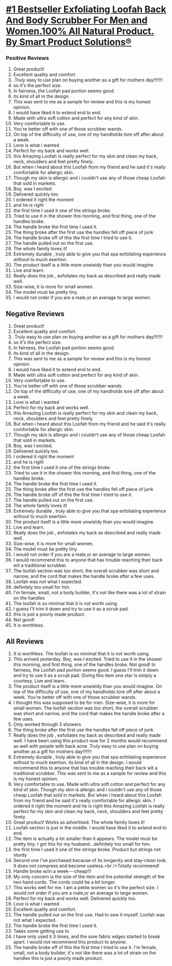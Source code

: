 # [#1 Bestseller Exfoliating Loofah Back And Body Scrubber For Men and Women.100% All Natural Product. By Smart Product Solutions®](https://products.checkmycream.com/products/1-Bestseller-Exfoliating-Loofah-Back-And-Body-Scrubber-For-Men-and-Women.100percent-All-Natural-Product.-By-Smart-Product-Solutions(r).html)

### Positive Reviews

<ol>
      <li>Great product!  </li>
      <li>Excellent quality and comfort.</li>
      <li>.Truly easy to use plan on buying another as a gift for mothers day!!!!!!!</li>
      <li>so it&#x27;s the perfect size.  </li>
      <li>In fairness, the Loofah pad portion seems good.</li>
      <li>its kind of all in the design.</li>
      <li>This was sent to me as a sample for review and this is my honest opinion.</li>
      <li>I would have liked it to extend end to end.</li>
      <li>Made with ultra soft cotton and perfect for any kind of skin.</li>
      <li>Very comfortable to use.</li>
      <li>You&#x27;re better off with one of those scrubber wands.</li>
      <li>On top of the difficulty of use, one of my handholds tore off after about a week.</li>
      <li>Love is what i wanted</li>
      <li>Perfect for my back and works well.</li>
      <li>this Amazing Loofah is really perfect for my skin and clean my back, neck, shoulders and feet pretty finely.</li>
      <li>But when i heard about this Loofah from my friend and he said it&#x27;s really comfortable for allergic skin.</li>
      <li>Though my skin is allergic and i couldn&#x27;t use any of those cheap Loofah that sold in markets.</li>
      <li>Boy, was I excited.</li>
      <li>Delivered quickly too.</li>
      <li>I ordered it right the moment</li>
      <li>and he is right</li>
      <li>the first time I used it one of the strings broke.</li>
      <li>Tried to use it in the shower this morning, and first thing, one of the handles broke.</li>
      <li>The handle broke the first time I used it.</li>
      <li>The thing broke after the first use the handles fell off piece of junk</li>
      <li>The handle broke off of this the first time I tried to use it.</li>
      <li>The handle pulled out on the first use.  </li>
      <li>The whole family loves it!</li>
      <li>Extremely durable , truly able to give you that spa exfoliating experience without to much exertion.</li>
      <li>The product itself is a little more unwieldy than you would imagine.</li>
      <li>Live and learn.</li>
      <li>Really does the job , exfoliates my back as described and really made well.</li>
      <li>Size-wise, it is more for small women.</li>
      <li>The model must be pretty tiny.  </li>
      <li>I would not order if you are a male,or an average to large women.</li>
</ol>


<h2>Negative Reviews</h2>
<ol>
<li> Great product!  </li>
<li> Excellent quality and comfort.</li>
<li> .Truly easy to use plan on buying another as a gift for mothers day!!!!!!!</li>
<li> so it&#x27;s the perfect size.  </li>
<li> In fairness, the Loofah pad portion seems good.</li>
<li> its kind of all in the design.</li>
<li> This was sent to me as a sample for review and this is my honest opinion.</li>
<li> I would have liked it to extend end to end.</li>
<li> Made with ultra soft cotton and perfect for any kind of skin.</li>
<li> Very comfortable to use.</li>
<li> You&#x27;re better off with one of those scrubber wands.</li>
<li> On top of the difficulty of use, one of my handholds tore off after about a week.</li>
<li> Love is what i wanted</li>
<li> Perfect for my back and works well.</li>
<li> this Amazing Loofah is really perfect for my skin and clean my back, neck, shoulders and feet pretty finely.</li>
<li> But when i heard about this Loofah from my friend and he said it&#x27;s really comfortable for allergic skin.</li>
<li> Though my skin is allergic and i couldn&#x27;t use any of those cheap Loofah that sold in markets.</li>
<li> Boy, was I excited.</li>
<li> Delivered quickly too.</li>
<li> I ordered it right the moment</li>
<li> and he is right</li>
<li> the first time I used it one of the strings broke.</li>
<li> Tried to use it in the shower this morning, and first thing, one of the handles broke.</li>
<li> The handle broke the first time I used it.</li>
<li> The thing broke after the first use the handles fell off piece of junk</li>
<li> The handle broke off of this the first time I tried to use it.</li>
<li> The handle pulled out on the first use.  </li>
<li> The whole family loves it!</li>
<li> Extremely durable , truly able to give you that spa exfoliating experience without to much exertion.</li>
<li> The product itself is a little more unwieldy than you would imagine.</li>
<li> Live and learn.</li>
<li> Really does the job , exfoliates my back as described and really made well.</li>
<li> Size-wise, it is more for small women.</li>
<li> The model must be pretty tiny.  </li>
<li> I would not order if you are a male,or an average to large women.</li>
<li> I would recommend this to anyone that has trouble reaching their back wit a traditional scrubber.</li>
<li> The loofah section was too short, the overall scrubber was short and narrow, and the cord that makes the handle broke after a few uses.</li>
<li> Loofah was not what I expected.</li>
<li> definitely too small for him.</li>
<li> I&#x27;m female, small, not a body builder, it&#x27;s not like there was a lot of strain on the handles</li>
<li> The loofah is so minimal that it is not worth using.</li>
<li> I guess I&#x27;ll trim it down and try to use it as a scrub pad.</li>
<li> this is just a poorly made product.</li>
<li> Not good!</li>
<li> It is worthless.</li>
</ol>

<h2>All Reviews</h2>

<ol>
    <li> It is worthless. The loofah is so minimal that it is not worth using.</li>
    <li> This arrived yesterday. Boy, was I excited. Tried to use it in the shower this morning, and first thing, one of the handles broke. Not good! In fairness, the Loofah pad portion seems good. I guess I&#x27;ll trim it down and try to use it as a scrub pad. Giving this item one star is simply a courtesy. Live and learn.</li>
    <li> The product itself is a little more unwieldy than you would imagine. On top of the difficulty of use, one of my handholds tore off after about a week. You&#x27;re better off with one of those scrubber wands.</li>
    <li> I thought this was supposed to be for men. Size-wise, it is more for small women. The loofah section was too short, the overall scrubber was short and narrow, and the cord that makes the handle broke after a few uses.</li>
    <li> Only worked through 3 showers</li>
    <li> The thing broke after the first use the handles fell off piece of junk</li>
    <li> Really does the job , exfoliates my back as described and really made well. I have been using this product now for 2 months would recommend as well with people with back acne .Truly easy to use plan on buying another as a gift for mothers day!!!!!!!</li>
    <li> Extremely durable , truly able to give you that spa exfoliating experience without to much exertion. its kind of all in the design. I would recommend this to anyone that has trouble reaching their back wit a traditional scrubber. This was sent to me as a sample for review and this is my honest opinion.</li>
    <li> Very comfortable to use. Made with ultra soft cotton and perfect for any kind of skin. Though my skin is allergic and i couldn&#x27;t use any of those cheap Loofah that sold in markets. But when i heard about this Loofah from my friend and he said it&#x27;s really comfortable for allergic skin. I ordered it right the moment and he is right this Amazing Loofah is really perfect for my skin and clean my back, neck, shoulders and feet pretty finely.</li>
    <li> Great product!  Works as advertised. The whole family loves it!</li>
    <li> Loofah section is just in the middle. I would have liked it to extend end to end.</li>
    <li> The item is actually a lot smaller than it appears.  The model must be pretty tiny.  I got this for my husband...definitely too small for him.</li>
    <li> the first time I used it one of the strings broke. Product but strings not sturdy</li>
    <li> Second one I&#x27;ve purchased because of its longevity and stay-clean look. It does not compress and become useless.&lt;br /&gt;Totally recommend!</li>
    <li> Handle broke w/in a week---cheap!!!</li>
    <li> My only concern is the size of the item and the potential strength of the two hand cords.  The cords could be a bit longer.</li>
    <li> This works well for me.  I am a petite women so it&#x27;s the perfect size.  I would not order if you are a male,or an average to large women.</li>
    <li> Perfect for my back and works well. Delivered quickly too.</li>
    <li> Love is what i wanted</li>
    <li> Excellent quality and comfort.</li>
    <li> The handle pulled out on the first use.  Had to sew it myself.  Loofah was not what I expected.</li>
    <li> The handle broke the first time I used it.</li>
    <li> Takes some getting use to</li>
    <li> I have only used it 3 times, and the sore fabric edges started to break apart. I would not recommend this product to anyone.</li>
    <li> The handle broke off of this the first time I tried to use it. I&#x27;m female, small, not a body builder, it&#x27;s not like there was a lot of strain on the handles this is just a poorly made product.</li>
</ol>




